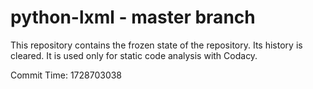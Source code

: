 # python-lxml - master branch

This repository contains the frozen state of the repository.
Its history is cleared. It is used only for static code
analysis with Codacy.

Commit Time: 1728703038